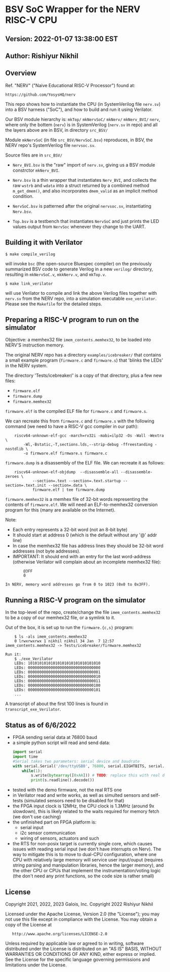 # BSV SoC Wrapper for the NERV RISC-V CPU

## Version: 2022-01-07  13:38:00 EST
## Author: Rishiyur Nikhil

## Overview

Ref. "NERV" ("Naive Educational RISC-V Processor") found at:

    https://github.com/YosysHQ/nerv

This repo shows how to instantiate the CPU (in SystemVerilog file
`nerv.sv`) into a BSV harness ("SoC"), and how to build and run it
using Verilator.

Our BSV module hierarchy is: `mkTop/` `mkNervSoC/` `mkNerv/`
`mkNerv_BVI/` `nerv`, where only the bottem (`nerv`) is in
SystemVerilog (`nerv.sv` in repo) and all the layers above are in BSV,
in directory `src_BSV/`

Module `mkNervSoC` (in file `src_BSV/NervSoC.bsv`) reproduces, in BSV,
the NERV repo's SystemVerilog file `nervsoc.sv`.

Source files are in `src_BSV/`

- `Nerv_BVI.bsv` is the "raw" import of `nerv.sv`, giving us a BSV
  module constrctor `mkNerv_BVI`.

- `Nerv.bsv` is a thin wrapper that instantiates `Nerv_BVI`, and
  collects the raw `wstrb` and `wdata` into a struct returned by a
  combined method `m_get_dmem()`, and also incorporates `dmem_valid` as
  an implicit method condition.

- `NervSoC.bsv` is patterned after the original `nervsoc.sv`,
  instantiating `Nerv.bsv`.

- `Top.bsv` is a testbench that instantiates `NervSoC` and just prints
  the LED values output from `NervSoc` whenever they change to the UART.

## Building it with Verilator

    $ make compile_verilog

will invoke `bsc` (the open-source Bluespec compiler) on the
previously summarized BSV code to generate Verilog in a new `verilog/`
directory, resulting in `mkNervSoC.v`, `mkkNerv.v`, and `mkTop.v`.

    $ make link_verilator

will use Verilator to compile and link the above Verilog files
together with `nerv.sv` from the NERV repo, into a simulation
executable `exe_verilator`.  Please see the `Makefile` for the
detailed steps.

## Preparing a RISC-V program to run on the simulator

Objective: a memhex32 file `imem_contents.memhex32`, to be loaded into
NERV'S instruction memory.

The original NERV repo has a directory `examples/icebreaker/` that
contains a small example program (`firmware.c` and `firmware.s`) that
'blinks the LEDs' in the NERV system.

The directory 'Tests/icebreaker/' is a copy of that directory, plus a
few new files:

 - `firmware.elf`
 - `firmware.dump`
 - `firmware.memhex32`

`firmware.elf` is the compiled ELF file for `firmware.c` and `firmware.s`.

We can recreate this from `firmware.c` and `firmware.s` with the
following command (we need to have a RISC-V gcc compiler in our path):
```
    riscv64-unknown-elf-gcc -march=rv32i -mabi=ilp32 -Os -Wall -Wextra \
        -Wl,-Bstatic,-T,sections.lds,--strip-debug -ffreestanding -nostdlib \
        -o firmware.elf firmware.s firmware.c
```

`firmware.dump` is a disassembly of the ELF file.  We can recreate it as follows:
```
    riscv64-unknown-elf-objdump  --disassemble-all --disassemble-zeroes \
            --section=.text --section=.text.startup --section=.text.init --section=.data \
            firmware.elf | tee firmware.dump
```

`firmware.memhex32` is a memhex file of 32-bit words representing the
contents of `firmware.elf`.  We will need an ELF-to-memhex32 conversion
program for this (many are available on the Internet).

Note:
  - Each entry represents a 32-bit word (not an 8-bit byte)
  - It should start at address 0 (which is the default without any
    '@' addr line)
  - In case the memhex32 file has address lines they should be 32-bit
    word addresses (not byte addresses).
  - IMPORTANT: It should end with an entry for the last word-address
    (otherwise Verilator will complain about an incomplete memhex32 file):
```
        @3FF
        0
```

    In NERV, memory word addresses go from 0 to 1023 (0x0 to 0x3FF).

## Running a RISC-V program on the simulator

In the top-level of the repo, create/change the file
`imem_contents.memhex32` to be a copy of our memhex32 file, or a
symlink to it.

Out of the box, it is set up to run the `firmware.{c,s}` program:
```
    $ ls -als imem_contents.memhex32 
    0 lrwxrwxrwx 1 nikhil nikhil 34 Jan  7 12:57 imem_contents.memhex32 -> Tests/icebreaker/firmware.memhex32

Run it:
    $ ./exe_Verilator
    LEDs: 10101010101010101010101010101010
    LEDs: 00000000000000000000000000000000
    LEDs: 00000000000000000000000000000001
    LEDs: 00000000000000000000000000000010
    LEDs: 00000000000000000000000000000011
    LEDs: 00000000000000000000000000000100
    LEDs: 00000000000000000000000000000101
    ...
```

A transcript of about the first 100 lines is found in
`transcript_exe_Verilator`.

## Status as of 6/6/2022
* FPGA sending serial data at 76800 baud
* a simple python script will read and send data:
  ```python
  import serial
  import time
  #Serial takes two parameters: serial device and baudrate
  with serial.Serial('/dev/ttyUSB0', 76800, serial.EIGHTBITS, serial.PARITY_NONE, serial.STOPBITS_ONE) as s:
      while(1):
          s.write(bytearray([0xAA])) # TODO: replace this with real data
          print(s.readline().decode())
  ```
* tested with the demo firmware, not the real RTS one
* in Verilator read and write works, as well as simulted sensors and self-tests (simulated sensors need to be disabled for that)
* the FPGA input clock is 12MHz, the CPU clock is 1.3MHz (around 9x slowdown), this is likely related to the waits required for memory fetch (we don't use caching)
* the unfinished part on FPGA platform is:
  * serial input
  * i2c sensor communication
  * wiring of sensors, actuators and such
* the RTS for non-posix target is currently single core, which causes issues with reading serial input (we don't have interrupts on Nerv). The way to mitigate this is to move to dual-CPU configuration, where one CPU with relatively large memory will service user input/ouput (requires string parsing and manipulation libraries, hence the larger memory), and the other CPU or CPUs that implement the instrumentation/voting logic (the don't need any print functions, so the code size is rather small)

## License

   Copyright 2021, 2022, 2023 Galois, Inc.
   Copyright 2022 Rishiyur Nikhil

   Licensed under the Apache License, Version 2.0 (the "License");
   you may not use this file except in compliance with the License.
   You may obtain a copy of the License at

       http://www.apache.org/licenses/LICENSE-2.0

   Unless required by applicable law or agreed to in writing, software
   distributed under the License is distributed on an "AS IS" BASIS,
   WITHOUT WARRANTIES OR CONDITIONS OF ANY KIND, either express or implied.
   See the License for the specific language governing permissions and
   limitations under the License.
